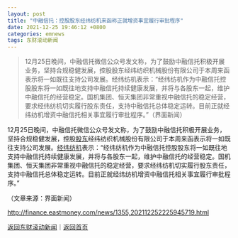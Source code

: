 ```yaml
---
layout: post
title: "中融信托：控股股东经纬纺机来函称正就增资事宜履行审批程序"
date: 2021-12-25 19:46:12 +0800
categories: emnews
tags: 东财滚动新闻
---
```

> 12月25日晚间，中融信托微信公众号发文称，为了鼓励中融信托积极开展业务，坚持合规稳健发展，控股股东经纬纺织机械股份有限公司于本周来函表示将一如既往支持公司发展。经纬纺机表示：“经纬纺机作为中融信托控股股东将一如既往地支持中融信托持续健康发展，并将与各股东一起，维护中融信托的经营稳定。国机集团、恒天集团非常重视中融信托的稳定经营，要求经纬纺机切实履行股东责任，支持中融信托总体稳定运转。目前正就经纬纺机增资中融信托相关事宜履行审批程序。”（界面新闻）

<p>12月25日晚间，中融信托微信公众号发文称，为了鼓励中融信托积极开展业务，坚持合规稳健发展，控股<span id="Info.3286"><a href="http://data.eastmoney.com/gdfx/" class="infokey">股东</a></span>经纬纺织机械股份有限公司于本周来函表示将一如既往支持公司发展。<span id="stock_0.000666"><a href="http://quote.eastmoney.com/unify/r/0.000666" class="keytip" data-code="0,000666">经纬纺机</a></span><span id="quote_0.000666"></span>表示：“<span web="1" href="http://quote.eastmoney.com/unify/r/0.000666" class="em_stock_key_common" data-code="0,000666">经纬纺机</span>作为中融信托控股股东将一如既往地支持中融信托持续健康发展，并将与各股东一起，维护中融信托的经营稳定。国机集团、恒天集团非常重视中融信托的稳定经营，要求<span web="1" href="http://quote.eastmoney.com/unify/r/0.000666" class="em_stock_key_common" data-code="0,000666">经纬纺机</span>切实履行股东责任，支持中融信托总体稳定运转。目前正就经纬纺机增资中融信托相关事宜履行审批程序。”</p><p class="em_media">（文章来源：界面新闻）</p>

<http://finance.eastmoney.com/news/1355,202112252225945719.html>

[返回东财滚动新闻](//finews.withounder.com/emnews/)｜[返回首页](//finews.withounder.com/)